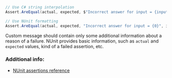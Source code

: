 ```csharp
// Use C# string interpolation
Assert.AreEqual(actual, expected, $"Incorrect answer for input = {input}");

// Use NUnit formatting
Assert.AreEqual(actual, expected, "Incorrect answer for input = {0}", input);
```

Custom message should contain only some additional information about a reason of a failure. NUnit provides basic information, such as `actual` and `expected` values, kind of a failed assertion, etc.

### Additional info:

- [NUnit assertions reference](https://docs.nunit.org/articles/nunit/writing-tests/assertions/assertions.html)